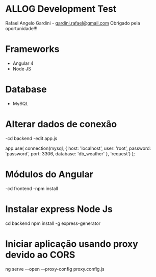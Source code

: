 # ALLOG Development Test
Rafael Angelo Gardini - gardini.rafael@gmail.com
Obrigado pela oportunidade!!!

# Frameworks
- Angular 4
- Node JS

# Database
- MySQL

# Alterar dados de conexão
-cd backend
-edit app.js

app.use(
  connection(mysql, {
    host: 'localhost',
    user: 'root',
    password: 'password',
    port: 3306,
    database: 'db_weather'
  }, 'request')
);

# Módulos do Angular
-cd frontend
-npm install

# Instalar express Node Js
cd backend
npm install -g express-generator

# Iniciar aplicação usando proxy devido ao CORS
ng serve --open --proxy-config proxy.config.js